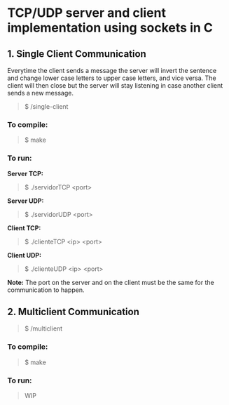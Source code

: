 # TCP/UDP server and client implementation using sockets in C 

## 1. Single Client Communication

Everytime the client sends a message the server will invert the sentence and change lower case letters to upper case letters, and vice versa. The client will then close but the server will stay listening in case another client sends a new message.

> $ /single-client

### To compile:
> $ make
### To run:
<b>Server TCP:</b> <br>

> $ ./servidorTCP \<port\>

<b>Server UDP:</b>

> $ ./servidorUDP \<port\>
  
<b>Client TCP:</b>

> $ ./clienteTCP \<ip\> \<port\>

<b>Client UDP:</b>

> $ ./clienteUDP \<ip\> \<port\>
  
<b>Note:</b> The port on the server and on the client must be the same for the communication to happen.

## 2. Multiclient Communication

> $ /multiclient

### To compile:
> $ make
### To run:
> WIP

